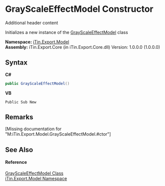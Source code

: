 # GrayScaleEffectModel Constructor 
Additional header content 

Initializes a new instance of the <a href="38c6577a-bbc1-06d0-45b7-d73614047091">GrayScaleEffectModel</a> class

**Namespace:**&nbsp;<a href="ef57ffcc-e95e-b212-5a46-9aa6f5a3511f">iTin.Export.Model</a><br />**Assembly:**&nbsp;iTin.Export.Core (in iTin.Export.Core.dll) Version: 1.0.0.0 (1.0.0.0)

## Syntax

**C#**<br />
``` C#
public GrayScaleEffectModel()
```

**VB**<br />
``` VB
Public Sub New
```


## Remarks
\[Missing <remarks> documentation for "M:iTin.Export.Model.GrayScaleEffectModel.#ctor"\]

## See Also


#### Reference
<a href="38c6577a-bbc1-06d0-45b7-d73614047091">GrayScaleEffectModel Class</a><br /><a href="ef57ffcc-e95e-b212-5a46-9aa6f5a3511f">iTin.Export.Model Namespace</a><br />